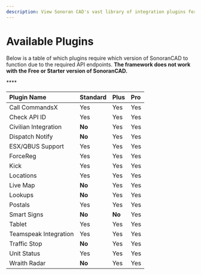 ```yaml
---
description: View Sonoran CAD's vast library of integration plugins for your community!
---
```


# Available Plugins

Below is a table of which plugins require which version of SonoranCAD to function due to the required API endpoints. **The framework does not work with the Free or Starter version of SonoranCAD.**

\*\*\*\*

| Plugin Name | **Standard** | Plus | Pro |
| :--- | :--- | :--- | :--- |
| Call CommandsX | Yes | Yes | Yes |
| Check API ID | Yes | Yes | Yes |
| Civilian Integration | **No** | Yes | Yes |
| Dispatch Notify | **No** | Yes | Yes |
| ESX/QBUS Support | Yes | Yes | Yes |
| ForceReg | Yes | Yes | Yes |
| Kick | Yes | Yes | Yes |
| Locations | Yes | Yes | Yes |
| Live Map | **No** | Yes | Yes |
| Lookups | **No** | Yes | Yes |
| Postals | Yes | Yes | Yes |
| Smart Signs | **No** | **No** | Yes |
| Tablet | Yes | Yes | Yes |
| Teamspeak Integration | Yes | Yes | Yes |
| Traffic Stop | **No** | Yes | Yes |
| Unit Status | Yes | Yes | Yes |
| Wraith Radar | **No** | Yes | Yes |

